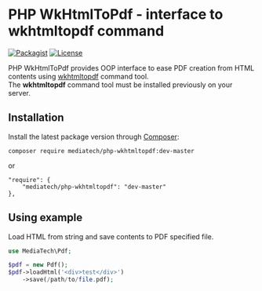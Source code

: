 # PHP WkHtmlToPdf - interface to wkhtmltopdf command

[![Packagist](https://img.shields.io/packagist/v/mediatech/php-wkhtmltopdf.svg?maxAge=2592000)]() [![License](https://img.shields.io/packagist/l/mediatech/php-wkhtmltopdf.svg?maxAge=2592000)]()

PHP WkHtmlToPdf provides OOP interface to ease PDF creation from HTML contents using [wkhtmltopdf](http://wkhtmltopdf.org) command tool.  
The **wkhtmltopdf** command tool must be installed previously on your server.

## Installation

Install the latest package version through [Composer](http://getcomposer.org):

```
composer require mediatech/php-wkhtmltopdf:dev-master
```

or

```
"require": {
    "mediatech/php-wkhtmltopdf": "dev-master"
},
```

## Using example

Load HTML from string and save contents to PDF specified file.

```php
use MediaTech\Pdf;

$pdf = new Pdf();
$pdf->loadHtml('<div>test</div>')
    ->save(/path/to/file.pdf);
```